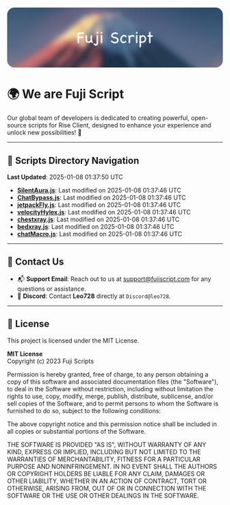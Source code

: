 ![Banner](.github/b.webp)

# 🌍 **We are Fuji Script**

Our global team of developers is dedicated to creating powerful, open-source scripts for Rise Client, designed to enhance your experience and unlock new possibilities! 🌟

---
<!-- SCRIPTS_NAVIGATION_START -->
## 📂 **Scripts Directory Navigation**

**Last Updated**: 2025-01-08 01:37:50 UTC

- **[SilentAura.js](scripts/SilentAura.js)**: Last modified on 2025-01-08 01:37:46 UTC
- **[ChatBypass.js](scripts/ChatBypass.js)**: Last modified on 2025-01-08 01:37:46 UTC
- **[jetpackFly.js](scripts/jetpackFly.js)**: Last modified on 2025-01-08 01:37:46 UTC
- **[velocityHylex.js](scripts/velocityHylex.js)**: Last modified on 2025-01-08 01:37:46 UTC
- **[chestxray.js](scripts/chestxray.js)**: Last modified on 2025-01-08 01:37:46 UTC
- **[bedxray.js](scripts/bedxray.js)**: Last modified on 2025-01-08 01:37:46 UTC
- **[chatMacro.js](scripts/chatMacro.js)**: Last modified on 2025-01-08 01:37:46 UTC

<!-- SCRIPTS_NAVIGATION_END -->

---

## 💬 **Contact Us**  
- 📬 **Support Email**: Reach out to us at [support@fujiscript.com](mailto:support@fujiscript.com) for any questions or assistance.  
- 💬 **Discord**: Contact **Leo728** directly at `Discord@leo728`.

---

## 📜 **License**

This project is licensed under the MIT License.  

**MIT License**  
Copyright (c) 2023 Fuji Scripts  

Permission is hereby granted, free of charge, to any person obtaining a copy of this software and associated documentation files (the "Software"), to deal in the Software without restriction, including without limitation the rights to use, copy, modify, merge, publish, distribute, sublicense, and/or sell copies of the Software, and to permit persons to whom the Software is furnished to do so, subject to the following conditions:  

The above copyright notice and this permission notice shall be included in all copies or substantial portions of the Software.  

THE SOFTWARE IS PROVIDED "AS IS", WITHOUT WARRANTY OF ANY KIND, EXPRESS OR IMPLIED, INCLUDING BUT NOT LIMITED TO THE WARRANTIES OF MERCHANTABILITY, FITNESS FOR A PARTICULAR PURPOSE AND NONINFRINGEMENT. IN NO EVENT SHALL THE AUTHORS OR COPYRIGHT HOLDERS BE LIABLE FOR ANY CLAIM, DAMAGES OR OTHER LIABILITY, WHETHER IN AN ACTION OF CONTRACT, TORT OR OTHERWISE, ARISING FROM, OUT OF OR IN CONNECTION WITH THE SOFTWARE OR THE USE OR OTHER DEALINGS IN THE SOFTWARE.  
